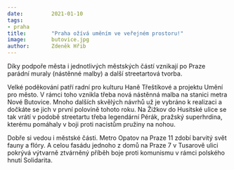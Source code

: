 ```yaml
---
date:         2021-01-10
tags:         
- praha
title:        "Praha ožívá uměním ve veřejném prostoru!"
image: 	      butovice.jpg
author:       Zdeněk Hřib
---
```


Díky podpoře města i jednotlivých městských částí vznikají po Praze parádní muraly (nástěnné malby) a další streetartová tvorba. 

Velké poděkování patří radní pro kulturu Haně Třeštíkové a projektu Umění pro město. V rámci toho vznikla třeba nová nástěnná malba na stanici metra Nové Butovice. Mnoho dalších skvělých návrhů už je vybráno k realizaci a dočkáte se jich v první polovině tohoto roku. Na Žižkov do Husitské ulice se tak vrátí v podobě streetartu třeba legendární Pérák, pražský superhrdina, kterému pomáhaly v boji proti nacistům pružiny na nohou.

Dobře si vedou i městské části. Metro Opatov na Praze 11 zdobí barvitý svět fauny a flóry. A celou fasádu jednoho z domů na Praze 7 v Tusarově ulici pokrývá výtvarně ztvárněný příběh boje proti komunismu v rámci polského hnutí Solidarita. 
